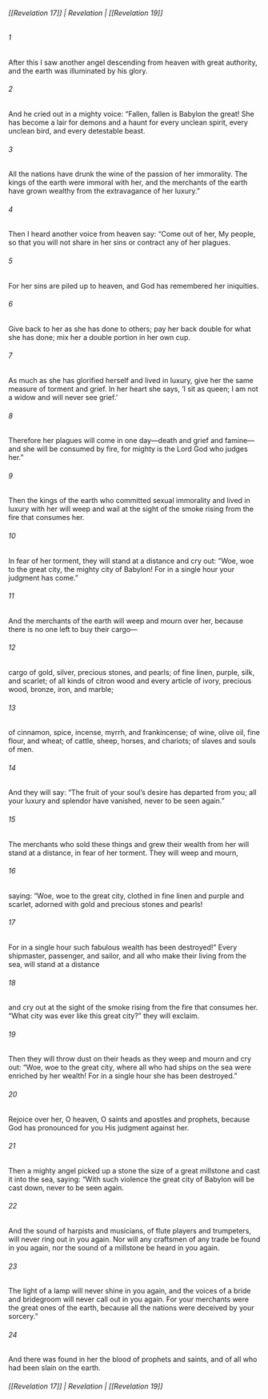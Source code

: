 ###### [[Revelation 17]] | Revelation | [[Revelation 19]]

###### 1
After this I saw another angel descending from heaven with great authority, and the earth was illuminated by his glory.
###### 2
And he cried out in a mighty voice: “Fallen, fallen is Babylon the great! She has become a lair for demons and a haunt for every unclean spirit, every unclean bird, and every detestable beast.
###### 3
All the nations have drunk the wine of the passion of her immorality. The kings of the earth were immoral with her, and the merchants of the earth have grown wealthy from the extravagance of her luxury.”
###### 4
Then I heard another voice from heaven say: “Come out of her, My people, so that you will not share in her sins or contract any of her plagues.
###### 5
For her sins are piled up to heaven, and God has remembered her iniquities.
###### 6
Give back to her as she has done to others; pay her back double for what she has done; mix her a double portion in her own cup.
###### 7
As much as she has glorified herself and lived in luxury, give her the same measure of torment and grief. In her heart she says, ‘I sit as queen; I am not a widow and will never see grief.’
###### 8
Therefore her plagues will come in one day—death and grief and famine—and she will be consumed by fire, for mighty is the Lord God who judges her.”
###### 9
Then the kings of the earth who committed sexual immorality and lived in luxury with her will weep and wail at the sight of the smoke rising from the fire that consumes her.
###### 10
In fear of her torment, they will stand at a distance and cry out: “Woe, woe to the great city, the mighty city of Babylon! For in a single hour your judgment has come.”
###### 11
And the merchants of the earth will weep and mourn over her, because there is no one left to buy their cargo—
###### 12
cargo of gold, silver, precious stones, and pearls; of fine linen, purple, silk, and scarlet; of all kinds of citron wood and every article of ivory, precious wood, bronze, iron, and marble;
###### 13
of cinnamon, spice, incense, myrrh, and frankincense; of wine, olive oil, fine flour, and wheat; of cattle, sheep, horses, and chariots; of slaves and souls of men.
###### 14
And they will say: “The fruit of your soul’s desire has departed from you; all your luxury and splendor have vanished, never to be seen again.”
###### 15
The merchants who sold these things and grew their wealth from her will stand at a distance, in fear of her torment. They will weep and mourn,
###### 16
saying: “Woe, woe to the great city, clothed in fine linen and purple and scarlet, adorned with gold and precious stones and pearls!
###### 17
For in a single hour such fabulous wealth has been destroyed!” Every shipmaster, passenger, and sailor, and all who make their living from the sea, will stand at a distance
###### 18
and cry out at the sight of the smoke rising from the fire that consumes her. “What city was ever like this great city?” they will exclaim.
###### 19
Then they will throw dust on their heads as they weep and mourn and cry out: “Woe, woe to the great city, where all who had ships on the sea were enriched by her wealth! For in a single hour she has been destroyed.”
###### 20
Rejoice over her, O heaven, O saints and apostles and prophets, because God has pronounced for you His judgment against her.
###### 21
Then a mighty angel picked up a stone the size of a great millstone and cast it into the sea, saying: “With such violence the great city of Babylon will be cast down, never to be seen again.
###### 22
And the sound of harpists and musicians, of flute players and trumpeters, will never ring out in you again. Nor will any craftsmen of any trade be found in you again, nor the sound of a millstone be heard in you again.
###### 23
The light of a lamp will never shine in you again, and the voices of a bride and bridegroom will never call out in you again. For your merchants were the great ones of the earth, because all the nations were deceived by your sorcery.”
###### 24
And there was found in her the blood of prophets and saints, and of all who had been slain on the earth.

###### [[Revelation 17]] | Revelation | [[Revelation 19]]
